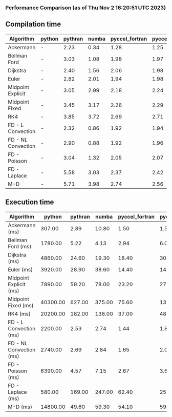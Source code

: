 ### Performance Comparison (as of Thu Nov  2 16:20:51 UTC 2023)
## Compilation time
Algorithm                 | python                    | pythran                   | numba                     | pyccel_fortran            | pyccel_c                 
------------------------- | ------------------------- | ------------------------- | ------------------------- | ------------------------- | -------------------------
Ackermann                 | -                         | 2.23                      | 0.34                      | 1.28                      | 1.25                     
Bellman Ford              | -                         | 3.03                      | 1.08                      | 1.98                      | 1.97                     
Dijkstra                  | -                         | 2.40                      | 1.56                      | 2.06                      | 1.98                     
Euler                     | -                         | 2.82                      | 2.01                      | 1.94                      | 1.98                     
Midpoint Explicit         | -                         | 3.05                      | 2.99                      | 2.18                      | 2.24                     
Midpoint Fixed            | -                         | 3.45                      | 3.17                      | 2.26                      | 2.29                     
RK4                       | -                         | 3.85                      | 3.72                      | 2.69                      | 2.71                     
FD - L Convection         | -                         | 2.32                      | 0.86                      | 1.92                      | 1.94                     
FD - NL Convection        | -                         | 2.90                      | 0.88                      | 1.92                      | 1.96                     
FD - Poisson              | -                         | 3.04                      | 1.32                      | 2.05                      | 2.07                     
FD - Laplace              | -                         | 5.58                      | 3.03                      | 2.37                      | 2.42                     
M-D                       | -                         | 5.71                      | 3.98                      | 2.74                      | 2.56                     

## Execution time
Algorithm                 | python                    | pythran                   | numba                     | pyccel_fortran            | pyccel_c                 
------------------------- | ------------------------- | ------------------------- | ------------------------- | ------------------------- | -------------------------
Ackermann (ms)            | 307.00                    | 2.89                      | 10.80                     | 1.50                      | 1.59                     
Bellman Ford (ms)         | 1780.00                   | 5.22                      | 4.13                      | 2.94                      | 6.03                     
Dijkstra (ms)             | 4860.00                   | 24.60                     | 19.30                     | 18.40                     | 30.50                    
Euler (ms)                | 3920.00                   | 28.90                     | 38.60                     | 14.40                     | 143.00                   
Midpoint Explicit (ms)    | 7890.00                   | 59.20                     | 78.00                     | 23.20                     | 279.00                   
Midpoint Fixed (ms)       | 40300.00                  | 627.00                    | 375.00                    | 75.60                     | 1380.00                  
RK4 (ms)                  | 20200.00                  | 182.00                    | 138.00                    | 37.00                     | 483.00                   
FD - L Convection (ms)    | 2200.00                   | 2.53                      | 2.74                      | 1.44                      | 1.84                     
FD - NL Convection (ms)   | 2740.00                   | 2.69                      | 2.84                      | 1.65                      | 2.01                     
FD - Poisson (ms)         | 6390.00                   | 4.57                      | 7.15                      | 2.67                      | 3.69                     
FD - Laplace (ms)         | 580.00                    | 169.00                    | 247.00                    | 62.40                     | 257.00                   
M-D (ms)                  | 14800.00                  | 49.60                     | 59.30                     | 54.10                     | 59.20                    
